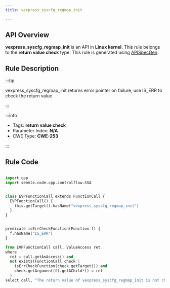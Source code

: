 ```yaml
---
title: vexpress_syscfg_regmap_init

---
```



## API Overview
**vexpress_syscfg_regmap_init** is an API in **Linux kernel**. This rule belongs to the **return value check** type. This rule is generated using [APISpecGen](../../tools/APISpecGen).
## Rule Description

:::tip

vexpress_syscfg_regmap_init returns error pointer on failure, use IS_ERR to check the return value

:::

:::info

- Tags: **return value check**
- Parameter Index: **N/A**
- CWE Type: **CWE-253**

:::

## Rule Code
```python

import cpp
import semmle.code.cpp.controlflow.SSA


class EVPFunctionCall extends FunctionCall {
  EVPFunctionCall() {
    this.getTarget().hasName("vexpress_syscfg_regmap_init")
  }
}


predicate isErrCheckFunction(Function f) {
  f.hasName("IS_ERR") 
}

from EVPFunctionCall call, ValueAccess ret
where
  ret = call.getAnAccess() and
  not exists(FunctionCall check |
    isErrCheckFunction(check.getTarget()) and
    check.getArgument(0).getAChild*() = ret
  )
select call, "The return value of vexpress_syscfg_regmap_init is not checked with IS_ERR."
    
```